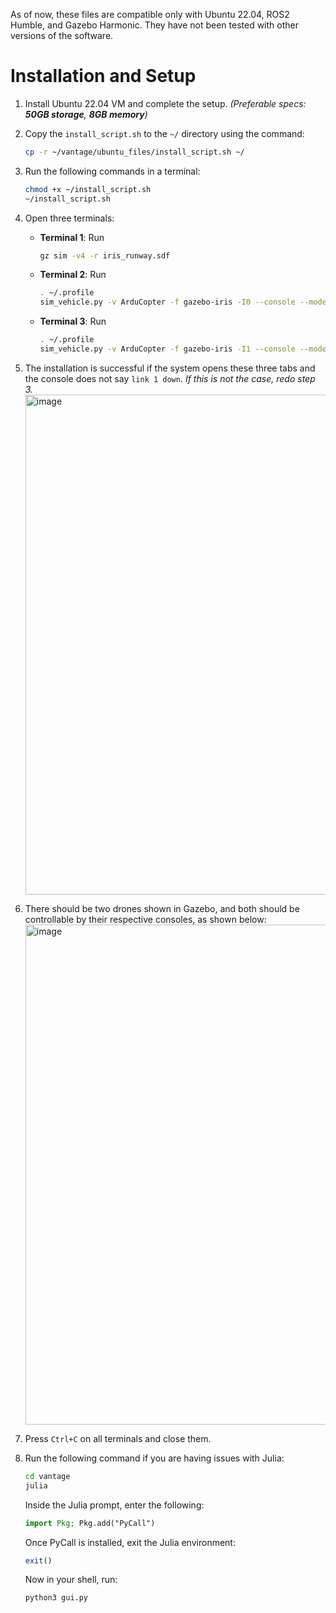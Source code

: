 As of now, these files are compatible only with Ubuntu 22.04, ROS2 Humble, and Gazebo Harmonic. They have not been tested with other versions of the software.

# Installation and Setup
1. Install Ubuntu 22.04 VM and complete the setup. _(Preferable specs: **50GB storage**, **8GB memory**)_
2. Copy the `install_script.sh` to the `~/` directory using the command:
    ```bash
    cp -r ~/vantage/ubuntu_files/install_script.sh ~/
    ```
3. Run the following commands in a terminal:
    ```bash
    chmod +x ~/install_script.sh
    ~/install_script.sh
    ```
4. Open three terminals:

     - **Terminal 1**: Run
        ```bash
        gz sim -v4 -r iris_runway.sdf
        ```
     - **Terminal 2**: Run
        ```bash
        . ~/.profile
        sim_vehicle.py -v ArduCopter -f gazebo-iris -I0 --console --model JSON
        ```
     - **Terminal 3**: Run
        ```bash
        . ~/.profile
        sim_vehicle.py -v ArduCopter -f gazebo-iris -I1 --console --model JSON
        ```
5. The installation is successful if the system opens these three tabs and the console does not say `link 1 down`. _If this is not the case, redo step 3._
    <img width="800" alt="image" src="https://github.com/user-attachments/assets/299e9784-3558-4eb3-b06b-d6e7f5297d0e">

6. There should be two drones shown in Gazebo, and both should be controllable by their respective consoles, as shown below:
     <img width="800" alt="image" src="https://github.com/user-attachments/assets/b79dde47-4d78-4ec4-ab86-01c437419507">

7. Press `Ctrl+C` on all terminals and close them.

8. Run the following command if you are having issues with Julia:
     ```bash
     cd vantage
     julia
     ```
     Inside the Julia prompt, enter the following: 
     ```julia
    import Pkg; Pkg.add("PyCall")
     ```
     Once PyCall is installed, exit the Julia environment:  
     ```julia
     exit()
     ```
     Now in your shell, run: 
     ```bash
     python3 gui.py
     ```
